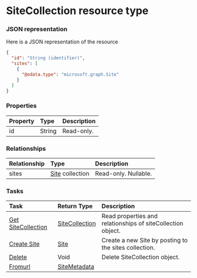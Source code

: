 # SiteCollection resource type



### JSON representation

Here is a JSON representation of the resource

```json
{
  "id": "String (identifier)",
  "sites": [
    {
      "@odata.type": "microsoft.graph.Site"
    }
  ]
}

```
### Properties
| Property	   | Type	|Description|
|:---------------|:--------|:----------|
|id|String| Read-only.|

### Relationships
| Relationship | Type	|Description|
|:---------------|:--------|:----------|
|sites|[Site](site.md) collection| Read-only. Nullable.|

### Tasks

| Task		   | Return Type	|Description|
|:---------------|:--------|:----------|
|[Get SiteCollection](../api/sitecollection_get.md) | [SiteCollection](sitecollection.md) |Read properties and relationships of siteCollection object.|
|[Create Site](../api/sitecollection_post_sites.md) |[Site](site.md)| Create a new Site by posting to the sites collection.|
|[Delete](../api/sitecollection_delete.md) | Void	|Delete SiteCollection object. |
|[Fromurl](../api/sitecollection_fromurl.md)|[SiteMetadata](sitemetadata.md)||

<!-- uuid: 0d476c98-6596-4841-97ab-80a1fe2e5039
2015-10-12 23:28:12 UTC -->